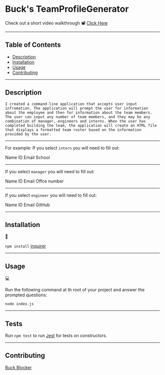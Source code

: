 # Buck's TeamProfileGenerator

Check out a short video walkthrough
📽️ [Click Here](https://drive.google.com/file/d/1ljxKq1PLPN0pvI-usJfvEuIe326udFoV/view?usp=sharing)

---

## Table of Contents

- [Description](#Description)
- [Installation](#installation)
- [Usage](#usage)
- [Contributing](#Contributing)

---

## Description

```
I created a command-line application that accepts user input infromation. The application will prompt the user for information about the employee and then for information about the team members. The user can input any number of team members, and they may be any combination of manager, engineers and interns. When the user has completed building the team, the application will create an HTML file that displays a formatted team roster based on the information provided by the user.
```

---

For example: If you select `intern` you will need to fill out:

Name
ID
Email
School

---

If you select `manager` you will need to fill out:

Name
ID
Email
Offce number

---

If you select `engineer` you will need to fill out:

Name
ID
Email
GitHub

---

## Installation

💾

`npm install` [inquirer](https://www.npmjs.com/package/inquirer/v/8.2.4)

---

## Usage

💻

Run the following command at th root of your project and answer the prompted questions:

`node index.js`

---

## Tests

Run `npm test` to run [Jest](https://jestjs.io/) for tests on constructors.

---

## Contributing

[Buck Blocker](https://github.com/bucknorris336)

[def]: #license
